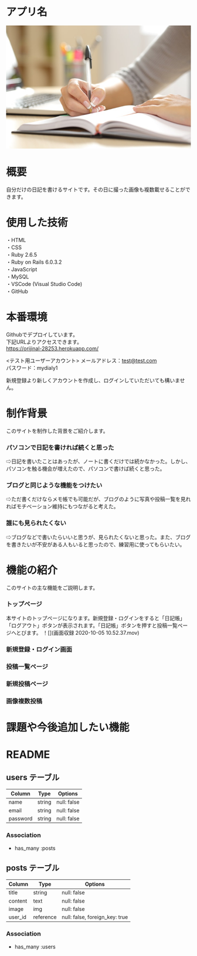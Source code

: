 # アプリ名
  
 ![アプリ名](https://github.com/firefly492/orijinal/blob/master/app/assets/images/dialy-image.png)
  
# 概要

 自分だけの日記を書けるサイトです。その日に撮った画像も複数載せることができます。
 
# 使用した技術

 ・HTML  
 ・CSS  
 ・Ruby 2.6.5  
 ・Ruby on Rails 6.0.3.2  
 ・JavaScript  
 ・MySQL  
 ・VSCode (Visual Studio Code)  
 ・GitHub  

# 本番環境

 Githubでデプロイしています。  
 下記URLよりアクセスできます。  
 https://orijinal-28253.herokuapp.com/
 
 <テスト用ユーザーアカウント>
 メールアドレス：test@test.com  
 パスワード：mydialy1  
 
 新規登録より新しくアカウントを作成し、ログインしていただいても構いません。
 
# 制作背景

 このサイトを制作した背景をご紹介します。
 
### パソコンで日記を書ければ続くと思った
 
 ⇨日記を書いたことはあったが、ノートに書くだけでは続かなかった。しかし、パソコンを触る機会が増えたので、パソコンで書けば続くと思った。
 
### ブログと同じような機能をつけたい

 ⇨ただ書くだけならメモ帳でも可能だが、ブログのように写真や投稿一覧を見れればモチベーション維持にもつながると考えた。
 
### 誰にも見られたくない

 ⇨ブログなどで書いたらいいと思うが、見られたくないと思った。また、ブログを書きたいが不安がある人もいると思ったので、練習用に使ってもらいたい。
  
# 機能の紹介

 このサイトの主な機能をご説明します。
 
### トップページ
 
 本サイトのトップページになります。新規登録・ログインをすると「日記帳」「ログアウト」ボタンが表示されます。「日記帳」ボタンを押すと投稿一覧ページへとびます。
 ！[](画面収録 2020-10-05 10.52.37.mov)
 
### 新規登録・ログイン画面
 
### 投稿一覧ページ
 
### 新規投稿ページ
 
### 画像複数投稿

# 課題や今後追加したい機能

 

# README

## users テーブル

| Column   | Type   | Options     |
| -------- | ------ | ----------- |
| name     | string | null: false |
| email    | string | null: false |
| password | string | null: false |

### Association

- has_many :posts

## posts テーブル

| Column   | Type      | Options                        |
| -------- | ----------| -------------------------------|
| title    | string    | null: false                    |
| content  | text      | null: false                    |
| image    | img       | null: false                    |
| user_id  | reference | null: false, foreign_key: true |

### Association

- has_many :users
